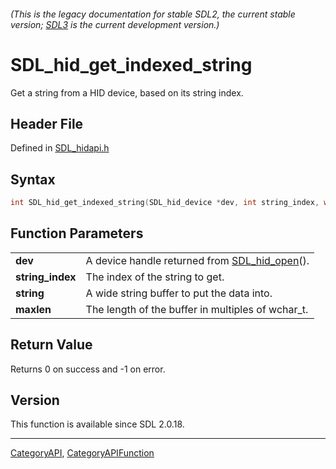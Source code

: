 ###### (This is the legacy documentation for stable SDL2, the current stable version; [SDL3](https://wiki.libsdl.org/SDL3/) is the current development version.)
# SDL_hid_get_indexed_string

Get a string from a HID device, based on its string index.

## Header File

Defined in [SDL_hidapi.h](https://github.com/libsdl-org/SDL/blob/SDL2/include/SDL_hidapi.h)

## Syntax

```c
int SDL_hid_get_indexed_string(SDL_hid_device *dev, int string_index, wchar_t *string, size_t maxlen);

```

## Function Parameters

|                      |                                                               |
| -------------------- | ------------------------------------------------------------- |
| **dev**              | A device handle returned from [SDL_hid_open](SDL_hid_open)(). |
| **string_index**     | The index of the string to get.                               |
| **string**           | A wide string buffer to put the data into.                    |
| **maxlen**           | The length of the buffer in multiples of wchar_t.             |

## Return Value

Returns 0 on success and -1 on error.

## Version

This function is available since SDL 2.0.18.

----
[CategoryAPI](CategoryAPI), [CategoryAPIFunction](CategoryAPIFunction)

